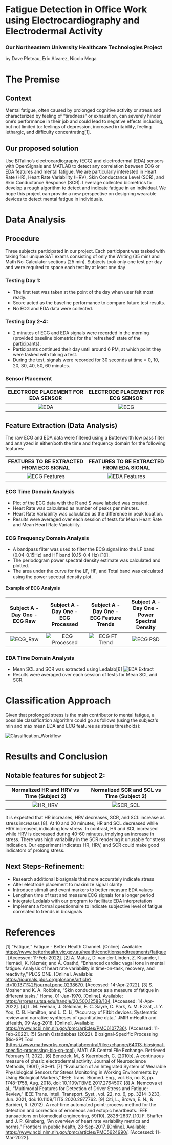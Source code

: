 # Fatigue Detection in Office Work using Electrocardiography and Electrodermal Activity
### Our Northeastern University Healthcare Technologies Project
by Dave Pleteau, Eric Alvarez, Nicolo Mega


# The Premise
## Context
Mental fatigue, often caused by prolonged cognitive activity or stress and characterized by feeling of “tiredness” or exhaustion, can severely hinder one’s performance in their job and could lead to negative effects including, but not limited to: feelings of depression, increased irritability, feeling lethargic, and difficulty concentrating[1].

## Our proposed solution
Use BITalino’s electrocardiography (ECG) and electrodermal (EDA) sensors with OpenSignals and MATLAB to detect any correlation between ECG or EDA features and mental fatigue. We are particularly interested in Heart Rate (HR), Heart Rate Variability (HRV), Skin Conductance Level (SCR), and Skin Conductance Response (SCR). Leverage collected biometrics to develop a rough algorithm to detect and indicate fatigue in an individual. We hope this project can provide a new perspective on designing wearable devices to detect mental fatigue in individuals.

# Data Analysis

## Procedure

Three subjects participated in our project. Each participant was tasked with taking four unique SAT exams consisting of only the Writing (35 min) and Math No-Calculator sections (25 min). Subjects took only one test per day and were required to space each test by at least one day

### Testing Day 1: 
* The first test was taken at the point of the day when user felt most ready. 
* Score acted as the baseline performance to compare future test results.
* No ECG and EDA data were collected.

### Testing Day 2-4:
* 2 minutes of ECG and EDA signals were recorded in the morning (provided baseline biometrics for the 'refreshed' state of the participants).
* Participants continued their day until around 6 PM, at which point they were tasked with taking a test.
* During the test, signals were recorded for 30 seconds at time = 0, 10, 20, 30, 40, 50, 60 minutes.

### Sensor Placement
ELECTRODE PLACEMENT FOR EDA SENSOR |  ELECTRODE PLACEMENT FOR ECG SENSOR
:-------------------------:|:-------------------------:
![EDA](https://raw.githubusercontent.com/pleteaud/Fatigue-and-Stress-Detection/main/Code%20%2B%20Data/EDA%20Sensor%20Placement.jpg) | ![ECG](https://raw.githubusercontent.com/pleteaud/Fatigue-and-Stress-Detection/main/Code%20%2B%20Data/ECG%20Sensor%20Placement.jpg)


## Feature Extraction (Data Analysis)
The raw ECG and EDA data were filtered using a Butterworth low pass filter and analyzed in either/both the time and frequency domain for the following features: 

FEATURES TO BE EXTRACTED FROM ECG SIGNAL |  FEATURES TO BE EXTRACTED FROM EDA SIGNAL
:-------------------------:|:-------------------------:
![ECG Features](https://raw.githubusercontent.com/pleteaud/Fatigue-and-Stress-Detection/main/Code%20%2B%20Data/Time%20and%20Frequency%20Domain%20Features%20to%20Be%20Extracted%20(ECG).jpg) | ![EDA Features](https://raw.githubusercontent.com/pleteaud/Fatigue-and-Stress-Detection/main/Code%20%2B%20Data/Time%20and%20Frequency%20Domain%20Features%20to%20Be%20Extracted%20(EDA).jpg)

### ECG Time Domain Analysis
* Plot of the ECG data with the R and S wave labeled was created.
* Heart Rate was calculated as number of peaks per minutes.
* Heart Rate Variability was calculated as the difference in peak location.
* Results were averaged over each session of tests for Mean Heart Rate and Mean Heart Rate Variability.
### ECG Frequency Domain Analysis
* A bandpass filter was used to filter the ECG signal into the LF band (0.04-0.15Hz) and HF band (0.15–0.4 Hz) [10].
* The periodogram power spectral density estimate was calculated and plotted.
* The area under the curve for the LF, HF, and Total band was calculated using the power spectral density plot.

#### Example of ECG Analysis 
Subject A - Day One - ECG Raw |  Subject A - Day One - ECG Processed | Subject A - Day One - ECG Feature Trends | Subject A - Day One - Power Spectral Density
:-------------------------:|:-------------------------:|:-------------------------:|:-------------------------:
![ECG_Raw](https://github.com/pleteaud/Fatigue-and-Stress-Detection/blob/main/Code%20+%20Data/ECG%20Analysis/Images/Subject%20A%20-%20Day%20One%20-%20ECG%20Raw.jpg?raw=true) | ![ECG Processed](https://github.com/pleteaud/Fatigue-and-Stress-Detection/blob/main/Code%20+%20Data/ECG%20Analysis/Images/Subject%20A%20-%20Day%20One%20-%20ECG.jpg?raw=true) | ![ECG FT Trend](https://github.com/pleteaud/Fatigue-and-Stress-Detection/blob/main/Code%20+%20Data/ECG%20Analysis/Images/Subject%20A%20-%20Day%20One%20-%20Heart%20Trends.jpg?raw=true) | ![ECG PSD](https://github.com/pleteaud/Fatigue-and-Stress-Detection/blob/main/Code%20+%20Data/ECG%20Analysis/Images/Subject%20A%20-%20Day%20One%20-%20PSD.jpg?raw=true)

### EDA Time Domain Analysis
* Mean SCL and SCR was extracted using Ledalab[6]
![EDA Extract](https://github.com/pleteaud/Fatigue-and-Stress-Detection/blob/main/Code%20+%20Data/LEDALAB%20example%20EDA%20extraction.jpg?raw=true)
* Results were averaged over each session of tests for Mean SCL and SCR.

# Classification Approach
Given that prolonged stress is the main contributor to mental fatigue, a possible classification algorithm could go as follows (using the subject's min and max mean EDA and ECG features as stress thresholds):

![Classification_Workflow](https://github.com/pleteaud/Fatigue-and-Stress-Detection/blob/main/Code%20+%20Data/Possible%20Classification%20Workflow.jpg?raw=true)

# Results and Conclusion
## Notable features for subject 2: 

Normalized HR and HRV vs Time (Subject 2) |  Normalized SCR and SCL vs Time (Subject 2)
:-------------------------:|:-------------------------:
![HR_HRV](https://github.com/pleteaud/Fatigue-and-Stress-Detection/blob/main/Code%20+%20Data/Normalized%20HR%20and%20HRV%20vs%20Time%20(Subject%202).jpg?raw=true) | ![SCR_SCL](https://github.com/pleteaud/Fatigue-and-Stress-Detection/blob/main/Code%20+%20Data/Normalized%20SCR%20and%20SCL%20vs%20Time%20(Subject%202).jpg?raw=true)

It is expected that HR increases, HRV decreases, SCR, and SCL increase as stress increases [8]. At 10 and 20 minutes, HR  and SCL decreased while HRV increased, indicating low stress. In contrast, HR and SCL increased while HRV is decreased during 40-60 minutes, implying an increase in stress. There was high variability in the SCR rendering it unusable for stress indication. Our experiment indicates HR, HRV, and SCR could make good indicators of prolong stress. 

## Next Steps-Refinement:
* Research additional biosignals that more accurately indicate stress
* Alter electrode placement to maximize signal clarity
* Introduce stimuli and event markers to better measure EDA values
* Lengthen time of test and measure ECG signals for a longer period
* Integrate Ledalab with our program to facilitate EDA interpretation
* Implement a formal questionnaire to indicate subjective level of fatigue correlated to trends in biosignals


# References
[1] “Fatigue,” Fatigue - Better Health Channel. [Online]. Available: https://www.betterhealth.vic.gov.au/health/conditionsandtreatments/fatigue. [Accessed: 11-Feb-2022].
[2] A. Matuz, D. van der Linden, Z. Kisander, I. Hernádi, K. Kázmér, and Á. Csathó, “Enhanced cardiac vagal tone in mental fatigue: Analysis of heart rate variability in time-on-task, recovery, and reactivity,” PLOS ONE. [Online]. Available: https://journals.plos.org/plosone/article?id=10.1371%2Fjournal.pone.0238670. [Accessed: 14-Apr-2022].
[3] S. Mosher and K. A. Robbins, “Skin conductance as a measure of fatigue in different tasks,” Home, 01-Jan-1970. [Online]. Available: https://rrpress.utsa.edu/handle/20.500.12588/104. [Accessed: 14-Apr-2022].
[4] L. M. Feehan, J. Geldman, E. C. Sayre, C. Park, A. M. Ezzat, J. Y. Yoo, C. B. Hamilton, and L. C. Li, “Accuracy of Fitbit devices: Systematic review and narrative syntheses of quantitative data,” JMIR mHealth and uHealth, 09-Aug-2018. [Online]. Available: https://www.ncbi.nlm.nih.gov/pmc/articles/PMC6107736/. [Accessed: 11-Feb-2022].
[5] Sarah Ostadabbas (2022). Biosignal-Specific Processing (Bio-SP) Tool (https://www.mathworks.com/matlabcentral/fileexchange/64013-biosignal-specific-processing-bio-sp-tool), MATLAB Central File Exchange. Retrieved February 11, 2022.
[6] Benedek, M., & Kaernbach, C. (2010b). A continuous measure of phasic electrodermal activity. Journal of Neuroscience Methods, 190(1), 80–91.
[7] “Evaluation of an Integrated System of Wearable Physiological Sensors for Stress Monitoring in Working Environments by Using Biological Markers,” IEEE Trans. Biomed. Eng., vol. 65, no. 8, pp. 1748–1758, Aug. 2018, doi: 10.1109/TBME.2017.2764507.
[8] A. Nemcova et al., “Multimodal Features for Detection of Driver Stress and Fatigue: Review,” IEEE Trans. Intell. Transport. Syst., vol. 22, no. 6, pp. 3214–3233, Jun. 2021, doi: 10.1109/TITS.2020.2977762. [9] Citi, L., Brown, E. N., & Barbieri, R. (2012). A real-time automated point-process method for the detection and correction of erroneous and ectopic heartbeats. IEEE transactions on biomedical engineering, 59(10), 2828-2837.
[10] F. Shaffer and J. P. Ginsberg, “An overview of heart rate variability metrics and norms,” Frontiers in public health, 28-Sep-2017. [Online]. Available: https://www.ncbi.nlm.nih.gov/pmc/articles/PMC5624990/. [Accessed: 11-Mar-2022].



